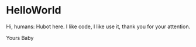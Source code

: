 # HelloWorld

Hi, humans:
Hubot here. I like code, I like use it, thank you for your attention.

Yours
Baby
